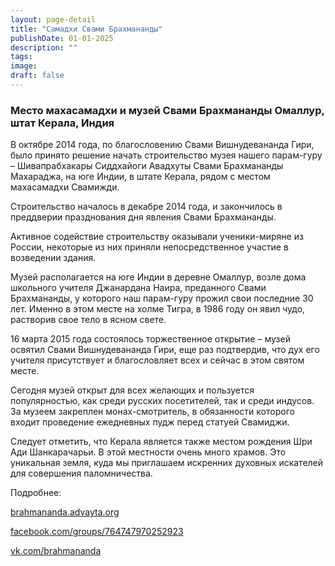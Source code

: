 ```yaml
---
layout: page-detail
title: "Самадхи Свами Брахмананды"
publishDate: 01-01-2025
description: ""
tags:
image:
draft: false
---
```


### Место махасамадхи и музей Свами Брахмананды Омаллур, штат Керала, Индия

  
 В октябре 2014 года, по благословению Свами Вишнудевананда Гири, было принято решение начать строительство музея нашего парам-гуру – Шивапрабхакары Сиддхайоги Авадхуты Свами Брахмананды Махараджа, на юге Индии, в штате Керала, рядом с местом махасамадхи Свамижди.

 Строительство началось в декабре 2014 года, и закончилось в преддверии празднования дня явления Свами Брахмананды. 

 Активное содействие строительству оказывали ученики-миряне из России, некоторые из них приняли непосредственное участие в возведении здания.

 Музей располагается на юге Индии в деревне Омаллур, возле дома школьного учителя Джанардана Наира, преданного Свами Брахмананды, у которого наш парам-гуру прожил свои последние 30 лет. Именно в этом месте на холме Тигра, в 1986 году он явил чудо, растворив свое тело в ясном свете.

 16 марта 2015 года состоялось торжественное открытие – музей освятил Свами Вишнудевананда Гири, еще раз подтвердив, что дух его учителя присутствует и благословляет всех и сейчас в этом святом месте.

 Сегодня музей открыт для всех желающих и пользуется популярностью, как среди русских посетителей, так и среди индусов. За музеем закреплен монах-смотритель, в обязанности которого входит проведение ежедневных пудж перед статуей Свамиджи.

 Следует отметить, что Керала является также местом рождения Шри Ади Шанкарачарьи. В этой местности очень много храмов. Это уникальная земля, куда мы приглашаем искренних духовных искателей для совершения паломничества.

 Подробнее:

[brahmananda.advayta.org](http://brahmananda.advayta.org/) 

[facebook.com/groups/764747970252923](https://www.facebook.com/groups/764747970252923/?fref=ts) 

[vk.com/brahmananda](https://vk.com/brahmananda) 
  
  
